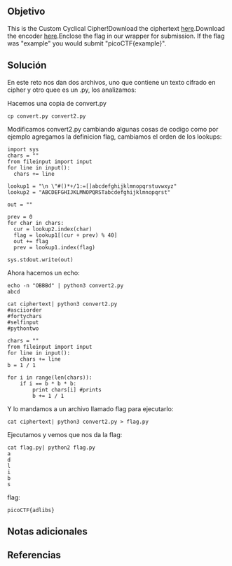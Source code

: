 ## Objetivo
This is the Custom Cyclical Cipher!Download the ciphertext [here](https://artifacts.picoctf.net/c_titan/47/ciphertext).Download the encoder [here](https://artifacts.picoctf.net/c_titan/47/convert.py).Enclose the flag in our wrapper for submission. If the flag was "example" you would submit "picoCTF{example}".
## Solución
En este reto nos dan dos archivos, uno que contiene un texto cifrado en cipher y otro quee es un .py, los analizamos:

Hacemos una copia de convert.py
```
cp convert.py convert2.py
```

Modificamos convert2.py cambiando algunas cosas de codigo como por ejemplo agregamos la definicion flag, cambiamos el orden de los lookups:
```
import sys
chars = ""
from fileinput import input
for line in input():
  chars += line

lookup1 = "\n \"#()*+/1:=[]abcdefghijklmnopqrstuvwxyz"
lookup2 = "ABCDEFGHIJKLMNOPQRSTabcdefghijklmnopqrst"

out = ""

prev = 0
for char in chars:
  cur = lookup2.index(char)
  flag = lookup1[(cur + prev) % 40]
  out += flag
  prev = lookup1.index(flag)

sys.stdout.write(out)
```

Ahora hacemos un echo:
```
echo -n "OBBBd" | python3 convert2.py
abcd

cat ciphertext| python3 convert2.py  
#asciiorder
#fortychars
#selfinput
#pythontwo

chars = ""
from fileinput import input
for line in input():
    chars += line
b = 1 / 1

for i in range(len(chars)):
    if i == b * b * b:
        print chars[i] #prints
        b += 1 / 1
```

Y lo mandamos a un archivo llamado flag para ejecutarlo:
```
cat ciphertext| python3 convert2.py > flag.py
```

Ejecutamos y vemos que nos da la flag:
```
cat flag.py| python2 flag.py
a
d
l
i
b
s
```

flag:
```
picoCTF{adlibs}
```
## Notas adicionales
## Referencias